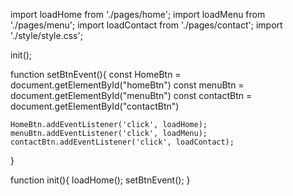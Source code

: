 import loadHome from './pages/home';
import loadMenu from './pages/menu';
import loadContact from './pages/contact';
import './style/style.css';


init();

function setBtnEvent(){
    const HomeBtn = document.getElementById("homeBtn")
    const menuBtn = document.getElementById("menuBtn")
    const contactBtn = document.getElementById("contactBtn")

    HomeBtn.addEventListener('click', loadHome);
    menuBtn.addEventListener('click', loadMenu);
    contactBtn.addEventListener('click', loadContact);
}


function init(){
    loadHome();
    setBtnEvent();
}
